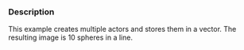 ### Description

This example creates multiple actors and stores them in a vector. The resulting image is 10 spheres in a line.
